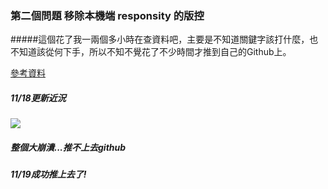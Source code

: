 ### 第二個問題 移除本機端 responsity 的版控

#####這個花了我一兩個多小時在查資料吧，主要是不知道關鍵字該打什麼，也不知道該從何下手，所以不知不覺花了不少時間才推到自己的Github上。

[參考資料](https://ithelp.ithome.com.tw/articles/10195236)

##### 11/18更新近況
![](https://i.imgur.com/aZzHDdX.png)
##### 整個大崩潰...推不上去github

##### 11/19成功推上去了!